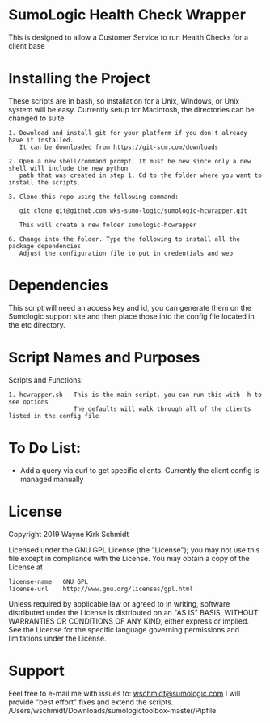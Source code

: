 SumoLogic Health Check Wrapper
==============================

This is designed to allow a Customer Service to run Health Checks for a client base

Installing the Project
======================

These scripts are in bash, so installation for a Unix, Windows, or Unix system will be easy.
Currently setup for MacIntosh, the directories can be changed to suite

    1. Download and install git for your platform if you don't already have it installed.
       It can be downloaded from https://git-scm.com/downloads
    
    2. Open a new shell/command prompt. It must be new since only a new shell will include the new python 
       path that was created in step 1. Cd to the folder where you want to install the scripts.
    
    3. Clone this repo using the following command:
    
       git clone git@github.com:wks-sumo-logic/sumologic-hcwrapper.git

       This will create a new folder sumologic-hcwrapper
    
    6. Change into the folder. Type the following to install all the package dependencies 
       Adjust the configuration file to put in credentials and web
        
Dependencies
============

This script will need an access key and id, you can generate them on the Sumologic support 
site and then place those into the config file located in the etc directory.

Script Names and Purposes
=========================

Scripts and Functions:

    1. hcwrapper.sh - This is the main script. you can run this with -h to see options
                      The defaults will walk through all of the clients listed in the config file

To Do List:
===========

* Add a query via curl to get specific clients. Currently the client config is managed manually

License
=======

Copyright 2019 Wayne Kirk Schmidt

Licensed under the GNU GPL License (the "License");
you may not use this file except in compliance with the License.
You may obtain a copy of the License at

    license-name   GNU GPL
    license-url    http://www.gnu.org/licenses/gpl.html

Unless required by applicable law or agreed to in writing, software
distributed under the License is distributed on an "AS IS" BASIS,
WITHOUT WARRANTIES OR CONDITIONS OF ANY KIND, either express or implied.
See the License for the specific language governing permissions and
limitations under the License.

Support
=======

Feel free to e-mail me with issues to: wschmidt@sumologic.com
I will provide "best effort" fixes and extend the scripts.
/Users/wschmidt/Downloads/sumologictoolbox-master/Pipfile
